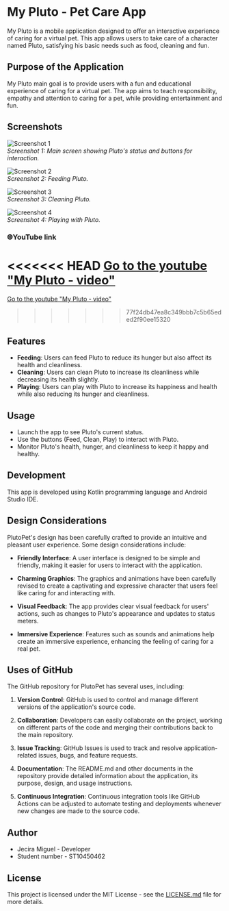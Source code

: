 # My Pluto - Pet Care App

My Pluto is a mobile application designed to offer an interactive experience of caring for a virtual pet. This app allows users to take care of a character named Pluto, satisfying his basic needs such as food, cleaning and fun.

## Purpose of the Application

My Pluto main goal is to provide users with a fun and educational experience of caring for a virtual pet. The app aims to teach responsibility, empathy and attention to caring for a pet, while providing entertainment and fun.

## Screenshots

![Screenshot 1](screenshots/screenshot_main.png)  
_Screenshot 1: Main screen showing Pluto's status and buttons for interaction._

![Screenshot 2](screenshots/screenshot_feeding.png)  
_Screenshot 2: Feeding Pluto._

![Screenshot 3](screenshots/screenshot_cleaning.png)  
_Screenshot 3: Cleaning Pluto._

![Screenshot 4](screenshots/screenshot_playing.png)  
_Screenshot 4: Playing with Pluto._

### 🌐YouTube link

<<<<<<< HEAD
[Go to the youtube "My Pluto - video"](https://www.youtube.com/shorts/TM22RSGOwMw/)
=======
[Go to the youtube "My Pluto - video"](https://www.youtube.com/shorts/TM22RSGOwMw)
>>>>>>> 77f24db47ea8c349bbb7c5b65eded2f90ee15320

## Features

- **Feeding**: Users can feed Pluto to reduce its hunger but also affect its health and cleanliness.
- **Cleaning**: Users can clean Pluto to increase its cleanliness while decreasing its health slightly.
- **Playing**: Users can play with Pluto to increase its happiness and health while also reducing its hunger and cleanliness.

## Usage

- Launch the app to see Pluto's current status.
- Use the buttons (Feed, Clean, Play) to interact with Pluto.
- Monitor Pluto's health, hunger, and cleanliness to keep it happy and healthy.

## Development

This app is developed using Kotlin programming language and Android Studio IDE.

## Design Considerations

PlutoPet's design has been carefully crafted to provide an intuitive and pleasant user experience. Some design considerations include:

- **Friendly Interface**: A user interface is designed to be simple and friendly, making it easier for users to interact with the application.

- **Charming Graphics**: The graphics and animations have been carefully revised to create a captivating and expressive character that users feel like caring for and interacting with.

- **Visual Feedback**: The app provides clear visual feedback for users' actions, such as changes to Pluto's appearance and updates to status meters.

- **Immersive Experience**: Features such as sounds and animations help create an immersive experience, enhancing the feeling of caring for a real pet.

## Uses of GitHub

The GitHub repository for PlutoPet has several uses, including:

1. **Version Control**: GitHub is used to control and manage different versions of the application's source code.

2. **Collaboration**: Developers can easily collaborate on the project, working on different parts of the code and merging their contributions back to the main repository.

3. **Issue Tracking**: GitHub Issues is used to track and resolve application-related issues, bugs, and feature requests.

4. **Documentation**: The README.md and other documents in the repository provide detailed information about the application, its purpose, design, and usage instructions.

5. **Continuous Integration**: Continuous integration tools like GitHub Actions can be adjusted to automate testing and deployments whenever new changes are made to the source code.

## Author

- Jecira Miguel - Developer
- Student number - ST10450462

## License

This project is licensed under the MIT License - see the [LICENSE.md](https://chat.openai.com/c/LICENSE.md) file for more details.
